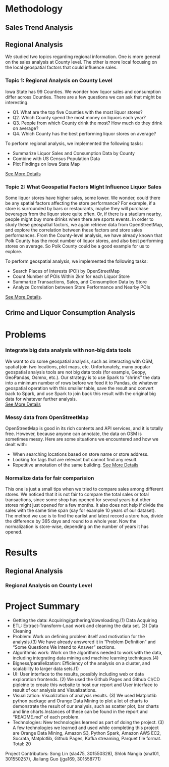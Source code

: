 
# Methodology
## Sales Trend Analysis

## Regional Analysis
We studied two topics regarding regional information. One is more general on the sales analysis at County level. The other is more local focusing on the local geospatial factors that could influence sales.  
### Topic 1: Regional Analysis on County Level
Iowa State has 99 Counties. We wonder how liquor sales and consumption differ across Counties. There are a few questions we can ask that might be interesting.
* Q1. What are the top five Counties with the most liquor stores?
* Q2. Which County spend the most money on liquors each year?
* Q3. People from which County drink the most? How much do they drink on average?
* Q4. Which County has the best performing liquor stores on average?  

To perform regional analysis, we implemented the following tasks:
* Summarize Liquor Sales and Consumption Data by County
* Combine with US Census Population Data
* Plot Findings on Iowa State Map

[See More Details](Regional%20Analysis/Topic1.md#methodology)

### Topic 2: What Geospatial Factors Might Influence Liquor Sales
Some liquor stores have higher sales, some lower. We wonder, could there be any spatial factors affecting the store performance? For example, if a store is surrounded by bars or restaurants, maybe they will purchase beverages from the liquor store quite often. Or, if there is a stadium nearby, people might buy more drinks when there are sports events. In order to study these geospatial factors, we again retrieve data from OpenStreetMap, and explore the correlation between these factors and store sales performances. From the County-level analysis, we have already known that Polk County has the most number of liquor stores, and also best performing stores on average. So Polk County could be a good example for us to explore.

To perform geospatial analysis, we implemented the following tasks:
* Search Places of Interests (POI) by OpenStreetMap
* Count Number of POIs Within 2km for each Liquor Store
* Summarize Transactions, Sales, and Consumption Data by Store
* Analyze Correlation between Store Performance and Nearby POIs

[See More Details](Regional%20Analysis/Topic2.md#methodology).  

## Crime and Liquor Consumption Analysis


# Problems
### Integrate big data analysis with non-big data tools
We want to do some geospatial analysis, such as interacting with OSM, spatial join two locations, plot maps, etc. Unfortunately, many popular geospatial analysis tools are not big data tools (for example, Geopy, GeoPandas, Osmnx, etc.). Our strategy is to use Spark to “shrink” the data into a minimum number of rows before we feed it to Pandas, do whatever geospatial operation with this smaller table, save the result and convert back to Spark, and use Spark to join back this result with the original big data for whatever further analysis.  
[See More Details](Regional%20Analysis/Problems.md#integrate-big-data-analysis-with-non-big-data-tools)
### Messy data from OpenStreetMap
OpenStreetMap is good in its rich contents and API services, and it is totally free. However, because anyone can annotate, the data on OSM is sometimes messy. Here are some situations we encountered and how we dealt with:

* When searching locations based on store name or store address.
* Looking for tags that are relevant but cannot find any result.
* Repetitive annotation of the same building.
[See More Details](Regional%20Analysis/Problems.md#messy-data-from-openstreetmap)
### Normalize data for fair comparision
This one is just a small tips when we tried to compare sales among different stores. We noticed that it is not fair to compare the total sales or total transactions, since some shop has opened for several years but other stores might just opened for a few months. It also does not help if divide the sales with the same time span (say for example 10 years of our dataset). The method we use is to find the earlist and latest record a store has, divide the difference by 365 days and round to a whole year. Now the normalization is store-wise, depending on the number of years it has opened.

# Results
## Regional Analysis
### Regional Analysis on County Level


# Project Summary

* Getting the data: Acquiring/gathering/downloading.(1)
Data Acquiring
* ETL: Extract-Transform-Load work and cleaning the data set. (3)
Data Cleaning
* Problem: Work on defining problem itself and motivation for the analysis.(3)
We have already answered it in “Problem Definition” and “Some Questions We Intend to Answer” sections.
* Algorithmic work: Work on the algorithms needed to work with the data, including integrating data mining and machine learning techniques.(4)
* Bigness/parallelization: Efficiency of the analysis on a cluster, and scalability to larger data sets.(1)
* UI: User interface to the results, possibly including web or data exploration frontends. (2)
We used the Github Pages and Github CI/CD pipleine to create this website to host our report and User interface to result of our analysis and Visualizations.
* Visualization: Visualization of analysis results. (3)
We used Matplotlib python package and Orange Data Mining to plot a lot of charts to demonstrate the result of our analysis, such as scatter plot, bar charts and line charts.Instances of these can be found in the report and “README.md” of each problem.
* Technologies: New technologies learned as part of doing the project. (3)
A few technologies we learned and used while completing this project are Orange Data Mining, Amazon S3, Python Spark, Amazon AWS EC2, Socrata, Matplotlib, Github Pages, Kafka streaming, Parquet file format.
Total: 20

Project Contributors: Song Lin (sla475, 301550328), Shlok Nangia (sna101, 301550257), Jialiang Guo (jga169, 301558771)
